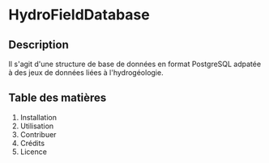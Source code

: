 # HydroFieldDatabase
## Description
Il s'agit d'une structure de base de données en format PostgreSQL adpatée à des jeux de données liées à l'hydrogéologie.

## Table des matières
1. Installation
2. Utilisation
3. Contribuer
4. Crédits
5. Licence
